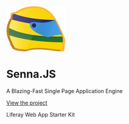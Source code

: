 ![Senna.JS Logo](src/public/images/senna-logo.png "Senna.JS Logo")

Senna.JS
===========

A Blazing-Fast Single Page Application Engine

[View the project](http://http://sennajs.com/)

Liferay Web App Starter Kit
